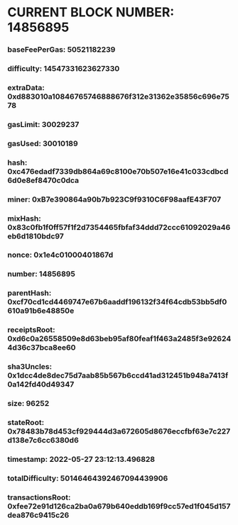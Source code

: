 # CURRENT BLOCK NUMBER: 14856895

### baseFeePerGas: 50521182239
### difficulty: 14547331623627330
### extraData: 0xd883010a10846765746888676f312e31362e35856c696e7578
### gasLimit: 30029237
### gasUsed: 30010189
### hash: 0xc476edadf7339db864a69c8100e70b507e16e41c033cdbcd6d0e8ef8470c0dca
### miner: 0xB7e390864a90b7b923C9f9310C6F98aafE43F707
### mixHash: 0x83c0fb1f0ff57f1f2d7354465fbfaf34ddd72ccc61092029a46eb6d1810bdc97
### nonce: 0x1e4c01000401867d
### number: 14856895
### parentHash: 0xcf70cd1cd4469747e67b6aaddf196132f34f64cdb53bb5df0610a91b6e48850e
### receiptsRoot: 0xd6c0a26558509e8d63beb95af80feaf1f463a2485f3e926244d36c37bca8ee60
### sha3Uncles: 0x1dcc4de8dec75d7aab85b567b6ccd41ad312451b948a7413f0a142fd40d49347
### size: 96252
### stateRoot: 0x78483b78d453cf929444d3a672605d8676eccfbf63e7c227d138e7c6cc6380d6
### timestamp: 2022-05-27 23:12:13.496828
### totalDifficulty: 50146464392467094439906
### transactionsRoot: 0xfee72e91d126ca2ba0a679b640eddb169f9cc57ed1f045d157dea876c9415c26
